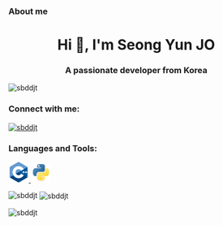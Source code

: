 ### About me

<h1 align="center">Hi 👋, I'm Seong Yun JO</h1>
<h3 align="center">A passionate developer from Korea</h3>

<p align="left"> <img src="https://komarev.com/ghpvc/?username=sbddjt&label=Profile%20views&color=0e75b6&style=flat" alt="sbddjt" /> </p>

<h3 align="left">Connect with me:</h3>
<p align="left">
<a href="https://instagram.com/sbddjt" target="blank"><img align="center" src="https://raw.githubusercontent.com/rahuldkjain/github-profile-readme-generator/master/src/images/icons/Social/instagram.svg" alt="sbddjt" height="30" width="40" /></a>
</p>

<h3 align="left">Languages and Tools:</h3>
<p align="left"> <a href="https://www.w3schools.com/cpp/" target="_blank" rel="noreferrer"> <img src="https://raw.githubusercontent.com/devicons/devicon/master/icons/cplusplus/cplusplus-original.svg" alt="cplusplus" width="40" height="40"/> </a> <a href="https://www.python.org" target="_blank" rel="noreferrer"> <img src="https://raw.githubusercontent.com/devicons/devicon/master/icons/python/python-original.svg" alt="python" width="40" height="40"/> </a> </p>

<p><img align="left" src="https://github-readme-stats.vercel.app/api/top-langs?username=sbddjt&show_icons=true&locale=en&layout=compact" alt="sbddjt" /></p>

<p>&nbsp;<img align="center" src="https://github-readme-stats.vercel.app/api?username=sbddjt&show_icons=true&locale=en" alt="sbddjt" /></p>

<p><img align="center" src="https://github-readme-streak-stats.herokuapp.com/?user=sbddjt&" alt="sbddjt" /></p>

